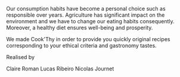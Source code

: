 Our consumption habits have become a personal choice such as responsible over years. Agriculture has significant impact on the environment and we have to change our eating habits consequently. Moreover, a healthy diet ensures well-being and prosperity.


We made Cook'Thy in order to provide you quickly original recipes corresponding to your ethical criteria and gastronomy tastes.


Realised by

Claire Roman
Lucas Ribeiro
Nicolas Journet